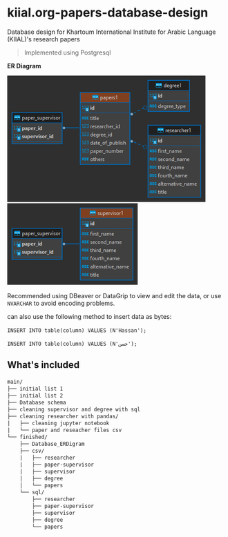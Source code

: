 # kiial.org-papers-database-design
Database design for Khartoum International Institute for Arabic Language (KIIAL)'s research papers &nbsp;

> Implemented using Postgresql

**ER Diagram**

![img](img/ERDiagram.png)
![img](img/ERDiagram2.png)
&nbsp;

Recommended using DBeaver or DataGrip to view and edit the data, or use `NVARCHAR` to avoid encoding problems.


can also use the following method to insert data as bytes:
&nbsp;

`INSERT INTO table(column) VALUES (N'Hassan');`

`INSERT INTO table(column) VALUES (N'حسن');`

## What's included


```text
main/
├── initial list 1
├── initial list 2
├── Database schema
├── cleaning supervisor and degree with sql
├── cleaning researcher with pandas/
|   ├── cleaning jupyter notebook
|   └── paper and reseacher files csv
└── finished/
    ├── Database_ERDigram
    ├── csv/
    |   ├── researcher
    |   ├── paper-supervisor
    |   ├── supervisor
    │   ├── degree
    │   └── papers
    └── sql/
        ├── researcher
        ├── paper-supervisor
        ├── supervisor
        ├── degree
        └── papers
